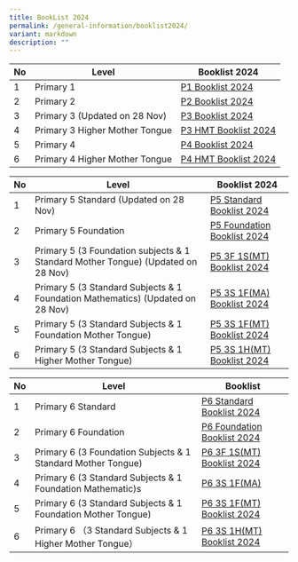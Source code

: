 ```yaml
---
title: BookList 2024
permalink: /general-information/booklist2024/
variant: markdown
description: ""
---
```

| No | Level | Booklist 2024 |
| -------- | -------- | -------- |
| 1  | Primary 1    |   [P1 Booklist 2024](https://go.gov.sg/p1booklistxishan2024)   |
| 2 | Primary 2 |  [P2 Booklist 2024](https://go.gov.sg/p2booklistxishan2024)|
| 3 | Primary 3 (Updated on 28 Nov) | [P3 Booklist 2024](https://go.gov.sg/p3booklistxishan2024-28nov) |
| 4 | Primary 3 Higher Mother Tongue | [P3 HMT Booklist 2024](https://go.gov.sg/p3hmtbooklistxishan2024) |
| 5 | Primary 4 |[P4 Booklist 2024](https://go.gov.sg/p4booklistxishan2024) |
| 6 | Primary 4 Higher Mother Tongue | [P4 HMT Booklist 2024](https://go.gov.sg/p4hmtbooklistxishan2024)|



| No | Level | Booklist 2024 |  
| -------- | -------- | -------- |
| 1   | Primary 5 Standard (Updated on 28 Nov) |  [P5 Standard Booklist 2024](https://go.gov.sg/p5standardbooklist2024xishan-28nov)  |
| 2  | Primary 5 Foundation |  [P5 Foundation Booklist 2024](https://go.gov.sg/p5foundationbooklistxishan2024)|
| 3  | Primary 5  (3 Foundation subjects & 1 Standard Mother Tongue) (Updated on 28 Nov) | [P5 3F 1S(MT) Booklist 2024](https://go.gov.sg/p53f1smtbooklistxishan2024-28nov)|
| 4  | Primary 5 (3 Standard Subjects & 1 Foundation Mathematics) (Updated on 28 Nov) | [P5 3S 1F(MA) Booklist 2024](https://go.gov.sg/p53s1fmabooklist2024xishan-28nov)|
| 5  | Primary 5 (3 Standard Subjects & 1 Foundation Mother Tongue) | [P5 3S 1F(MT) Booklist 2024](https://go.gov.sg/p53s1fmtbooklist2024xishan)|
| 6  | Primary 5  (3 Standard Subjects & 1 Higher Mother Tongue) | [P5  3S 1H(MT) Booklist 2024](https://go.gov.sg/p53s1hmtbooklist2024xishan)|



| No | Level | Booklist|
| -------- | -------- | -------- |
| 1   | Primary 6 Standard  |   [P6 Standard Booklist 2024](https://go.gov.sg/p6standardbooklistxishan2024)  |
| 2 | Primary 6 Foundation | [P6 Foundation Booklist 2024](https://go.gov.sg/p6foundationbooklistxishan2024) |
| 3| Primary 6 (3 Foundation Subjects & 1 Standard Mother Tongue) | [P6 3F 1S(MT) Booklist 2024](https://go.gov.sg/p63f1smtbooklistxishan2024)|
| 4| Primary 6 (3 Standard Subjects & 1 Foundation Mathematic)s |[P6 3S 1F(MA)](https://go.gov.sg/p63s1fmabooklistxps2024) |
|5| Primary 6 (3 Standard Subjects & 1 Foundation Mother Tongue)|  [P6 3S 1F(MT) Booklist 2024](https://go.gov.sg/p63s1fmtbooklistxps2024)|
|6| Primary 6 （3 Standard Subjects & 1 Higher Mother Tongue）| [P6 3S 1H(MT) Booklist 2024](https://go.gov.sg/p63s1hmtbooklistxps2024)|